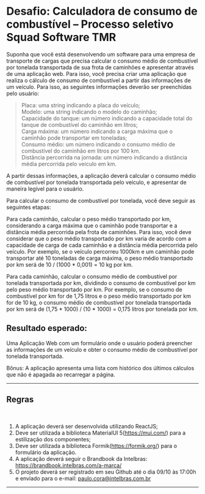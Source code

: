 <h1>Desafio: Calculadora de consumo de combustível – Processo seletivo Squad Software TMR</h1>

<p>Suponha que você está desenvolvendo um software para uma empresa de transporte de cargas que precisa calcular o consumo médio de combustível por tonelada transportada de sua frota de caminhões e apresentar através de uma aplicação web. Para isso, você precisa criar uma aplicação que realiza o cálculo de consumo de combustível a partir das informações de um veículo. Para isso, as seguintes informações deverão ser preenchidas pelo usuário:</p>  

 >Placa: uma string indicando a placa do veículo;  
 >Modelo: uma string indicando o modelo do caminhão;  
 > Capacidade do tanque: um número indicando a capacidade total do tanque de combustível do caminhão em litros;  
 >Carga máxima: um número indicando a carga máxima que o caminhão pode transportar em toneladas;  
 >Consumo médio: um número indicando o consumo médio de combustível do caminhão em litros por 100 km.  
 >Distância percorrida na jornada: um número indicando a distância média percorrida pelo veiculo em km. 

<p>A partir dessas informações, a aplicação deverá calcular o consumo médio de combustível por tonelada transportada pelo veículo, e apresentar de maneira legível para o usuário.</p>  

<p>Para calcular o consumo de combustível por tonelada, você deve seguir as seguintes etapas:    

<p>Para cada caminhão, calcular o peso médio transportado por km, considerando a carga máxima que o caminhão pode transportar e a distância média percorrida pela frota de caminhões. Para isso, você deve considerar que o peso médio transportado por km varia de acordo com a capacidade de carga de cada caminhão e a distância média percorrida pelo veículo. Por exemplo, se o veículo percorreu 1000km e um caminhão pode transportar até 10 toneladas de carga máxima, o peso médio transportado por km será de 10 / (1000 * 0,001) = 10 kg por km.  

<p>Para cada caminhão, calcular o consumo médio de combustível por tonelada transportada por km, dividindo o consumo de combustível por km pelo peso médio transportado por km. Por exemplo, se o consumo de combustível por km for de 1,75 litros e o peso médio transportado por km for de 10 kg, o consumo médio de combustível por tonelada transportada por km será de (1,75 * 1000) / (10 * 1000) = 0,175 litros por tonelada por km.  

<h2>Resultado esperado:</h2>
 
<p>Uma Aplicação Web com um formulário onde o usuário poderá preencher as informações de um veículo e obter o consumo médio de combustível por tonelada transportada.  
 
Bônus: A aplicação apresenta uma lista com histórico dos últimos cálculos que não é apagada ao recarregar a página. </p>

---
<h2>Regras</h2>
<br/>

1. A aplicação deverá ser desenvolvida utilizando ReactJS;  
2. Deve ser utilizada a biblioteca MaterialUI 5(https://mui.com/) para a estilização dos componentes;  
3. Deve ser utilizada a biblioteca Formik(https://formik.org/) para o formulário da aplicação.  
4. A aplicação deverá seguir o Brandbook da Intelbras: https://brandbook.intelbras.com/a-marca/  
5. O projeto deverá ser registrado em seu Github até o dia 09/10 às 17:00h e enviado para o e-mail: paulo.cora@intelbras.com.br 

---
